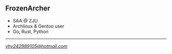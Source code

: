 ## FrozenArcher

* SAA @ ZJU
* Archlinux & Gentoo user
* Go, Rust, Python

***

*yhy242989105@hotmail.com*
